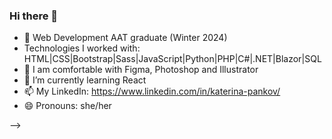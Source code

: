 ### Hi there 👋

- 🔭 Web Development AAT graduate (Winter 2024)
- Technologies I worked with: HTML|CSS|Bootstrap|Sass|JavaScript|Python|PHP|C#|.NET|Blazor|SQL
- 🎨 I am comfortable with Figma, Photoshop and Illustrator
- 🌱 I’m currently learning React
- 📫 My LinkedIn: https://www.linkedin.com/in/katerina-pankov/
- 😄 Pronouns: she/her

-->
